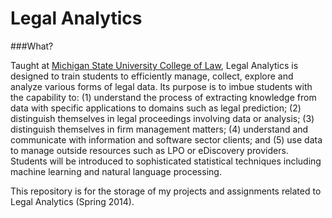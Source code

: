 Legal Analytics
==========================

###What?

Taught at <a href="http://www.law.msu.edu/">Michigan State University College of Law</a>, Legal Analytics is designed to train students to efficiently manage, collect, explore and analyze various forms of legal data. Its purpose is to imbue students with the capability to: (1) understand the process of extracting knowledge from data with specific applications to domains such as legal prediction; (2) distinguish themselves in legal proceedings involving data or analysis; (3) distinguish themselves in firm management matters; (4) understand and communicate with information and software sector clients; and (5) use data to manage outside resources such as LPO or eDiscovery providers. Students will be introduced to sophisticated statistical techniques including machine learning and natural language processing.

This repository is for the storage of my projects and assignments related to Legal Analytics (Spring 2014).
